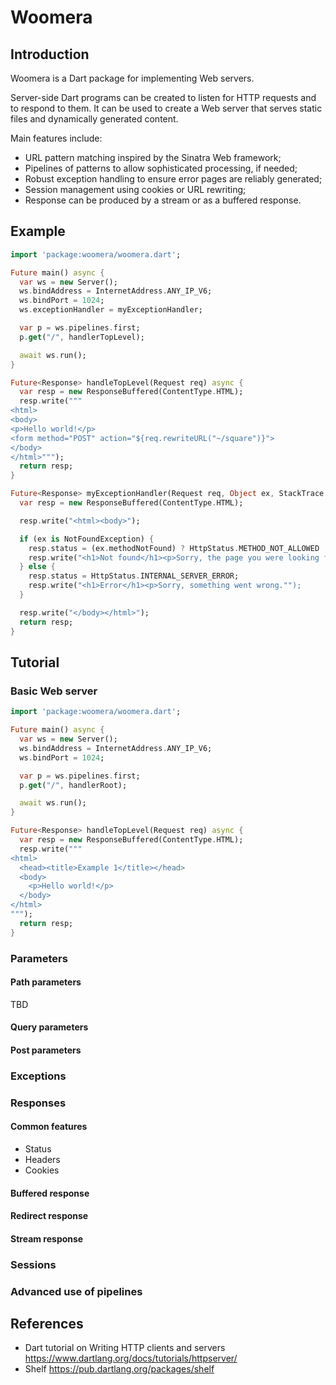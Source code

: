 Woomera
=======

## Introduction

Woomera is a Dart package for implementing Web servers.

Server-side Dart programs can be created to listen for HTTP requests
and to respond to them. It can be used to create a Web server that
serves static files and dynamically generated content.

Main features include:

- URL pattern matching inspired by the Sinatra Web framework;
- Pipelines of patterns to allow sophisticated processing, if needed;
- Robust exception handling to ensure error pages are reliably generated;
- Session management using cookies or URL rewriting;
- Response can be produced by a stream or as a buffered response.

## Example

```dart
import 'package:woomera/woomera.dart';

Future main() async {
  var ws = new Server();
  ws.bindAddress = InternetAddress.ANY_IP_V6;
  ws.bindPort = 1024;
  ws.exceptionHandler = myExceptionHandler;

  var p = ws.pipelines.first;
  p.get("/", handlerTopLevel);

  await ws.run();
}

Future<Response> handleTopLevel(Request req) async {
  var resp = new ResponseBuffered(ContentType.HTML);
  resp.write("""
<html>
<body>
<p>Hello world!</p>
<form method="POST" action="${req.rewriteURL("~/square")}">
</body>
</html>""");
  return resp;
}

Future<Response> myExceptionHandler(Request req, Object ex, StackTrace st) async {
  var resp = new ResponseBuffered(ContentType.HTML);

  resp.write("<html><body>");

  if (ex is NotFoundException) {
    resp.status = (ex.methodNotFound) ? HttpStatus.METHOD_NOT_ALLOWED : HttpStatus.NOT_FOUND;
    resp.write("<h1>Not found</h1><p>Sorry, the page you were looking for could not be found."");
  } else {
    resp.status = HttpStatus.INTERNAL_SERVER_ERROR;
    resp.write("<h1>Error</h1><p>Sorry, something went wrong."");
  }

  resp.write("</body></html>");
  return resp;
}
```

## Tutorial

### Basic Web server

```dart
import 'package:woomera/woomera.dart';

Future main() async {
  var ws = new Server();
  ws.bindAddress = InternetAddress.ANY_IP_V6;
  ws.bindPort = 1024;

  var p = ws.pipelines.first;
  p.get("/", handlerRoot);

  await ws.run();
}

Future<Response> handleTopLevel(Request req) async {
  var resp = new ResponseBuffered(ContentType.HTML);
  resp.write("""
<html>
  <head><title>Example 1</title></head>
  <body>
    <p>Hello world!</p>
  </body>
</html>
""");
  return resp;
}

```

### Parameters

#### Path parameters

TBD

#### Query parameters

#### Post parameters



### Exceptions


### Responses

#### Common features

- Status
- Headers
- Cookies

#### Buffered response

#### Redirect response

#### Stream response





### Sessions

### Advanced use of pipelines


## References

- Dart tutorial on Writing HTTP clients and servers <https://www.dartlang.org/docs/tutorials/httpserver/>
- Shelf <https://pub.dartlang.org/packages/shelf>
